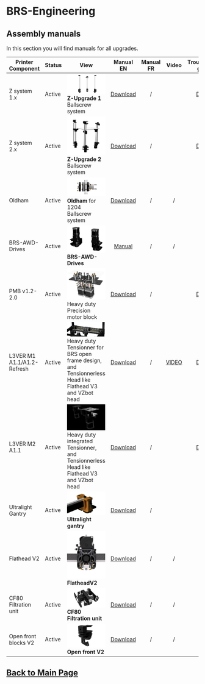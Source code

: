 
# BRS-Engineering  
## Assembly manuals

In this section you will find manuals for all upgrades. 

Printer Component|Status|View|Manual EN|Manual FR|Video|Troubleshooting guide EN
-----------------|------|-----------------------------------| :----: |  :---------------: | :---------------: | :---------------:
Z system 1.x|Active|![alt text](/image/Complete.PNG)<br> **Z-Upgrade 1** Ballscrew system|[Download](/manuals/manualEN.pdf)|/||[Download](/manuals/TroubleshootingZ.pdf)  
Z system 2.x|Active|![alt text](/image/ZU201.png)<br> **Z-Upgrade 2** Ballscrew system|[Download](/manuals/manual2EN.pdf)|/||[Download](/manuals/TroubleshootingZ.pdf)
Oldham|Active|![alt text](/image/Oldham1.png)<br> **Oldham** for 1204 Ballscrew system|[Download](/manuals/Oldham-Manual.pdf)|/|/|
BRS-AWD-Drives|Active|![alt text](/image/and.PNG)<br> **BRS-AWD-Drives**|[Manual](manuals/BRS-AWD-Drive-V135a.pdf)|/|/
PMB v1.2-2.0|Active|![alt text](/image/motorblock.png)<br> Heavy duty Precision motor block|[Download](/manuals/Manual-PMB.pdf)|/||[Download](/manuals/Troubleshooting-M1-M2.pdf) 
L3VER M1 A1.1/A1.2-Refresh|Active|![alt text](/image/tensionner7.png)<br> Heavy duty Tensionner for BRS open frame design, and Tensionnerless Head like Flathead V3 and VZbot head|[Download](/manuals/Lever-m1-manual.pdf)|/| [VIDEO](https://drive.google.com/file/d/1_cTKRS3Ra1BuopSvnplw1cQjTDOn0Drg/view?usp=sharing) | [Download](/manuals/Troubleshooting-M1-M2.pdf) 
L3VER M2 A1.1|Active|![alt text](/image/tensionner5.png)<br> Heavy duty integrated Tensionner, and Tensionnerless Head like Flathead V3 and VZbot head|[Download](/manuals/Lever-m2-manual.pdf)|/||[Download](/manuals/Troubleshooting-M1-M2.pdf)
Ultralight Gantry|Active|![alt text](/image/gantry5.png)<br> **Ultralight gantry** |[Download](/manuals/Ultralight-Gantry-Manual.pdf)|/|| 
Flathead V2|Active|![alt text](/image/mosquito1.PNG)<br> **FlatheadV2**|[Download](/manuals/manualEN.pdf)|/|/
CF80 Filtration unit|Active|![alt text](/image/filtre.png)<br> **CF80 Filtration unit**|[Download](/manuals/CF80-Manual.pdf)|/|/
Open front blocks V2|Active|![alt text](/image/open.png)<br> **Open front V2**|[Download](/manuals/open-Manual.pdf)|/|/


## [Back to Main Page](/README.md)


